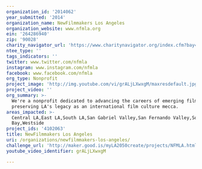 ```yaml
---
organization_id: '2014062'
year_submitted: '2014'
organization_name: NewFilmmakers Los Angeles
organization_website: www.nfmla.org
ein: '264286940'
zip: '90028'
charity_navigator_url: 'https://www.charitynavigator.org/index.cfm?bay=search.profile&ein=264286940'
ntee_type: ''
tags_indicators: ''
twitter: www.twitter.com/nfmla
instagram: www.instagram.com/nfmla
facebook: www.facebook.com/nfmla
org_type: Nonprofit
project_image: 'http://img.youtube.com/vi/grALjLXwxgM/maxresdefault.jpg'
project_video: ''
org_summary: >-
  We're a nonprofit dedicated to advancing the careers of emerging filmmakers &
  preserving LA's legacy as an international film culture mecca.
areas_impacted: >-
  Central LA,East LA,South LA,San Gabriel Valley,San Fernando Valley,South
  Bay,Westside
project_ids: '4102063'
title: NewFilmmakers Los Angeles
uri: /organizations/newfilmmakers-los-angeles/
challenge_url: 'http://maker.good.is/myLA2050create/projects/NFMLA.html'
youtube_video_identifier: grALjLXwxgM

---
```

